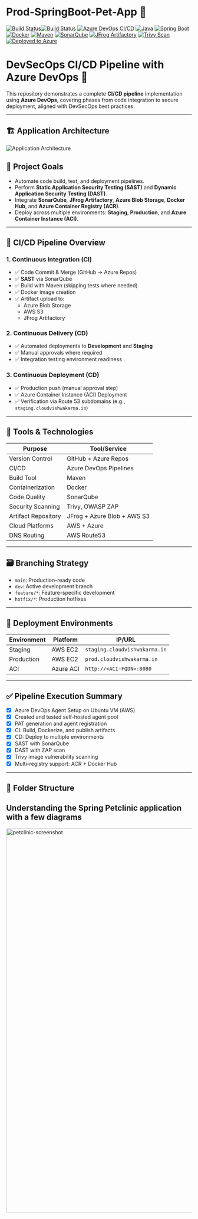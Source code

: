 # Prod-SpringBoot-Pet-App 🚀  
[![Build Status](https://github.com/spring-projects/spring-petclinic/actions/workflows/maven-build.yml/badge.svg)](https://github.com/spring-projects/spring-petclinic/actions/workflows/maven-build.yml)[![Build Status](https://github.com/spring-projects/spring-petclinic/actions/workflows/gradle-build.yml/badge.svg)](https://github.com/spring-projects/spring-petclinic/actions/workflows/gradle-build.yml)
[![Azure DevOps CI/CD](https://img.shields.io/badge/Azure%20DevOps-CI%2FCD-blue?logo=azure-devops)](https://azure.microsoft.com/en-us/services/devops/)
[![Java](https://img.shields.io/badge/Java-17-red?logo=java)](https://www.oracle.com/java/)
[![Spring Boot](https://img.shields.io/badge/Spring%20Boot-3.x-green?logo=spring-boot)](https://spring.io/projects/spring-boot)
[![Docker](https://img.shields.io/badge/Docker-Containerized-blue?logo=docker)](https://www.docker.com/)
[![Maven](https://img.shields.io/badge/Maven-Build-orange?logo=apache-maven)](https://maven.apache.org/)
[![SonarQube](https://img.shields.io/badge/SonarQube-Code%20Quality-brightgreen?logo=sonarqube)](https://www.sonarsource.com/)
[![JFrog Artifactory](https://img.shields.io/badge/Artifacts-JFrog-yellowgreen?logo=jfrog)](https://jfrog.com/)
[![Trivy Scan](https://img.shields.io/badge/Security-Trivy-critical?logo=aqua)](https://aquasecurity.github.io/trivy/)
[![Deployed to Azure](https://img.shields.io/badge/Deployed-Azure%20Container%20Instance-0078D4?logo=microsoft-azure)](https://azure.microsoft.com/en-us/services/container-instances/)

# DevSecOps CI/CD Pipeline with Azure DevOps 🚀

This repository demonstrates a complete **CI/CD pipeline** implementation using **Azure DevOps**, covering phases from code integration to secure deployment, aligned with DevSecOps best practices.

---

## 🏗️ Application Architecture

![Application Architecture](petclinic_app_architecture.jpg)

## 📌 Project Goals

- Automate code build, test, and deployment pipelines.
- Perform **Static Application Security Testing (SAST)** and **Dynamic Application Security Testing (DAST)**.
- Integrate **SonarQube**, **JFrog Artifactory**, **Azure Blob Storage**, **Docker Hub**, and **Azure Container Registry (ACR)**.
- Deploy across multiple environments: **Staging**, **Production**, and **Azure Container Instance (ACI)**.

---

## 🔄 CI/CD Pipeline Overview

### 1. **Continuous Integration (CI)**

- ✅ Code Commit & Merge (GitHub → Azure Repos)
- ✅ **SAST** via SonarQube
- ✅ Build with Maven (skipping tests where needed)
- ✅ Docker image creation
- ✅ Artifact upload to:
  - Azure Blob Storage
  - AWS S3
  - JFrog Artifactory

### 2. **Continuous Delivery (CD)**

- ✅ Automated deployments to **Development** and **Staging**
- ✅ Manual approvals where required
- ✅ Integration testing environment readiness

### 3. **Continuous Deployment (CD)**

- ✅ Production push (manual approval step)
- ✅ Azure Container Instance (ACI) Deployment
- ✅ Verification via Route 53 subdomains (e.g., `staging.cloudvishwakarma.in`)

---

## 🔧 Tools & Technologies

| Purpose                | Tool/Service           |
|------------------------|------------------------|
| Version Control        | GitHub + Azure Repos   |
| CI/CD                  | Azure DevOps Pipelines |
| Build Tool             | Maven                  |
| Containerization       | Docker                 |
| Code Quality           | SonarQube              |
| Security Scanning      | Trivy, OWASP ZAP       |
| Artifact Repository    | JFrog + Azure Blob + AWS S3 |
| Cloud Platforms        | AWS + Azure            |
| DNS Routing            | AWS Route53            |

---

## 🗃️ Branching Strategy

- `main`: Production-ready code
- `dev`: Active development branch
- `feature/*`: Feature-specific development
- `hotfix/*`: Production hotfixes

---

## 🚀 Deployment Environments

| Environment | Platform   | IP/URL                            |
|-------------|------------|-----------------------------------|
| Staging     | AWS EC2    | `staging.cloudvishwakarma.in`     |
| Production  | AWS EC2    | `prod.cloudvishwakarma.in`        |
| ACI         | Azure ACI  | `http://<ACI-FQDN>:8080`          |

---

## ✅ Pipeline Execution Summary

- [x] Azure DevOps Agent Setup on Ubuntu VM (AWS)
- [x] Created and tested self-hosted agent pool
- [x] PAT generation and agent registration
- [x] CI: Build, Dockerize, and publish artifacts
- [x] CD: Deploy to multiple environments
- [x] SAST with SonarQube
- [x] DAST with ZAP scan
- [x] Trivy image vulnerability scanning
- [x] Multi-registry support: ACR + Docker Hub

---

## 📂 Folder Structure



## Understanding the Spring Petclinic application with a few diagrams

<img width="1042" alt="petclinic-screenshot" src="https://cloud.githubusercontent.com/assets/838318/19727082/2aee6d6c-9b8e-11e6-81fe-e889a5ddfded.png">

